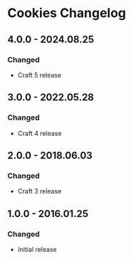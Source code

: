 # Cookies Changelog

## 4.0.0 - 2024.08.25
### Changed
* Craft 5 release

## 3.0.0 - 2022.05.28
### Changed
* Craft 4 release

## 2.0.0 - 2018.06.03
### Changed
* Craft 3 release
## 1.0.0 - 2016.01.25
### Changed
* Initial release

